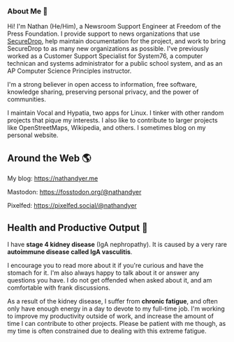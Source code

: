 ### About Me 👋

Hi! I'm Nathan (He/Him), a Newsroom Support Engineer at Freedom of the Press Foundation. I provide support to news organizations that use [SecureDrop](https://securedrop.org), help maintain documentation for the project, and work to bring SecureDrop to as many new organizations as possible. I've previously worked as a Customer Support Specialist for System76, a computer technican and systems administrator for a public school system, and as an AP Computer Science Principles instructor.

I'm a strong believer in open access to information, free software, knowledge sharing, preserving personal privacy, and the power of communities.

I maintain Vocal and Hypatia, two apps for Linux. I tinker with other random projects that pique my interests. I also like to contribute to larger projects like OpenStreetMaps, Wikipedia, and others. I sometimes blog on my personal website.

## Around the Web 🌎

My blog: https://nathandyer.me

Mastodon: https://fosstodon.org/@nathandyer

Pixelfed: https://pixelfed.social/@nathandyer

## Health and Productive Output 💊

I have **stage 4 kidney disease** (IgA nephropathy). It is caused by a very rare **autoimmune disease called IgA vasculitis**.

I encourage you to read more about it if you're curious and have the stomach for it. I'm also always happy to talk about it or answer any questions you have. I do not get offended when asked about it, and am comfortable with frank discussions.

As a result of the kidney disease, I suffer from **chronic fatigue**, and often only have enough energy in a day to devote to my full-time job. I'm working to improve my productivity outside of work, and increase the amount of time I can contribute to other projects. Please be patient with me though, as my time is often constrained due to dealing with this extreme fatigue.
